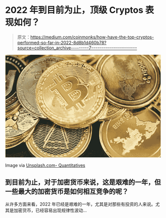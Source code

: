 # 2022 年到目前为止，顶级 Cryptos 表现如何？

> 原文：<https://medium.com/coinmonks/how-have-the-top-cryptos-performed-so-far-in-2022-8d8b1d460b78?source=collection_archive---------7----------------------->

![](img/eaaa1263d7536f53c4694d168e93757e.png)

Image via [Unsplash.com- Quantitatives](https://images.unsplash.com/photo-1640574232355-08659783b9fb?ixlib=rb-1.2.1&ixid=MnwxMjA3fDB8MHxwaG90by1wYWdlfHx8fGVufDB8fHx8&auto=format&fit=crop&w=1172&q=80)

## 到目前为止，对于加密货币来说，这是艰难的一年，但一些最大的加密货币是如何相互竞争的呢？

从许多方面来看，2022 年已经是艰难的一年，尤其是对那些有投资的人来说。尤其是加密货币，已经容易出现规律性波动…